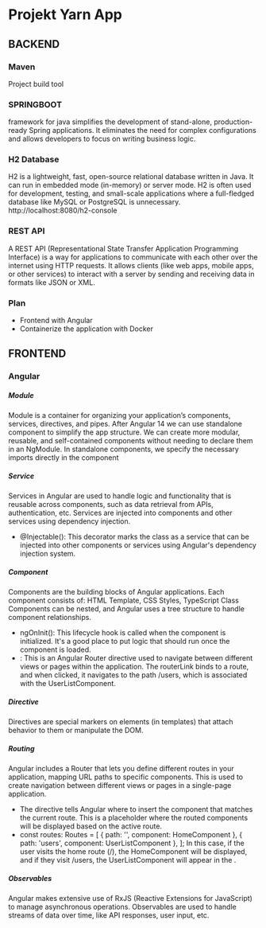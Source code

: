 # Projekt Yarn App

## BACKEND
### Maven
Project build tool

### SPRINGBOOT
framework for java simplifies the development of stand-alone, production-ready Spring applications. It eliminates the need for complex configurations and allows developers to focus on writing business logic.

### H2 Database
H2 is a lightweight, fast, open-source relational database written in Java. It can run in embedded mode (in-memory) or server mode. H2 is often used for development, testing, and small-scale applications where a full-fledged database like MySQL or PostgreSQL is unnecessary. http://localhost:8080/h2-console

### REST API
A REST API (Representational State Transfer Application Programming Interface) is a way for applications to communicate with each other over the internet using HTTP requests. It allows clients (like web apps, mobile apps, or other services) to interact with a server by sending and receiving data in formats like JSON or XML.

### Plan 
- Frontend with Angular
- Containerize the application with Docker

## FRONTEND
### Angular

##### Module 
Module is a container for organizing your application’s components, services, directives, and pipes. 
After Angular 14 we can use standalone component to simplify the app structure. We can create more modular, reusable, and self-contained components without needing to declare them in an NgModule. In standalone components, we specify the necessary imports directly in the component

##### Service
Services in Angular are used to handle logic and functionality that is reusable across components, such as data retrieval from APIs, authentication, etc. Services are injected into components and other services using dependency injection.
- @Injectable(): This decorator marks the class as a service that can be injected into other components or services using Angular's dependency injection system.

##### Component
Components are the building blocks of Angular applications. Each component consists of: HTML Template, CSS Styles, TypeScript Class Components can be nested, and Angular uses a tree structure to handle component relationships.
- ngOnInit(): This lifecycle hook is called when the component is initialized. It's a good place to put logic that should run once the component is loaded.
- <a routerLink="/users">: This is an Angular Router directive used to navigate between different views or pages within the application. The routerLink binds to a route, and when clicked, it navigates to the path /users, which is associated with the UserListComponent.

##### Directive
Directives are special markers on elements (in templates) that attach behavior to them or manipulate the DOM.

##### Routing
Angular includes a Router that lets you define different routes in your application, mapping URL paths to specific components. This is used to create navigation between different views or pages in a single-page application.
- The <router-outlet></router-outlet> directive tells Angular where to insert the component that matches the current route. This is a placeholder where the routed components will be displayed based on the active route.
- const routes: Routes = [
  { path: '', component: HomeComponent },
  { path: 'users', component: UserListComponent },
];
In this case, if the user visits the home route (/), the HomeComponent will be displayed, and if they visit /users, the UserListComponent will appear in the <router-outlet>.

##### Observables
Angular makes extensive use of RxJS (Reactive Extensions for JavaScript) to manage asynchronous operations. Observables are used to handle streams of data over time, like API responses, user input, etc.